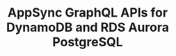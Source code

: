 ---
title: "AppSync GraphQL APIs for DynamoDB and RDS Aurora PostgreSQL"
description: "Proxy data from different resources such as DynamoDB tables & RDS databases using AppSync GraphQL APIs deployed using Serverless Framework on LocalStack"
hide_feedback: true
hide_readingtime: true
type: applications
tags:
- graphql
- appsync
- databases
- rds
- dynamodb
---